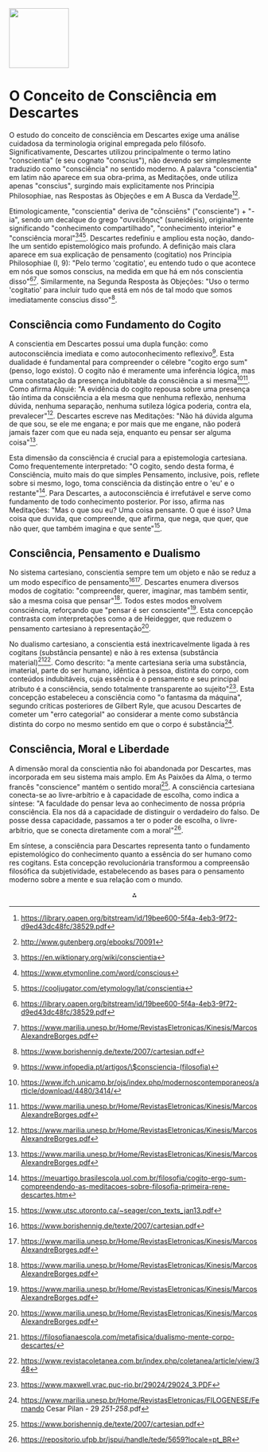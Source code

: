 <img src="https://r2cdn.perplexity.ai/pplx-full-logo-primary-dark%402x.png" class="logo" width="120"/>

# O Conceito de Consciência em Descartes

O estudo do conceito de consciência em Descartes exige uma análise cuidadosa da terminologia original empregada pelo filósofo. Significativamente, Descartes utilizou principalmente o termo latino "conscientia" (e seu cognato "conscius"), não devendo ser simplesmente traduzido como "consciência" no sentido moderno. A palavra "conscientia" em latim não aparece em sua obra-prima, as Meditações, onde utiliza apenas "conscius", surgindo mais explicitamente nos Principia Philosophiae, nas Respostas às Objeções e em A Busca da Verdade[^3][^4].

Etimologicamente, "conscientia" deriva de "cōnsciēns" ("consciente") + "-ia", sendo um decalque do grego "συνείδησις" (suneídēsis), originalmente significando "conhecimento compartilhado", "conhecimento interior" e "consciência moral"[^10][^11][^12]. Descartes redefiniu e ampliou esta noção, dando-lhe um sentido epistemológico mais profundo. A definição mais clara aparece em sua explicação de pensamento (cogitatio) nos Principia Philosophiae (I, 9): "Pelo termo 'cogitatio', eu entendo tudo o que acontece em nós que somos conscius, na medida em que há em nós conscientia disso"[^3][^14]. Similarmente, na Segunda Resposta às Objeções: "Uso o termo 'cogitatio' para incluir tudo que está em nós de tal modo que somos imediatamente conscius disso"[^6].

## Consciência como Fundamento do Cogito

A conscientia em Descartes possui uma dupla função: como autoconsciência imediata e como autoconhecimento reflexivo[^17]. Esta dualidade é fundamental para compreender o célebre "cogito ergo sum" (penso, logo existo). O cogito não é meramente uma inferência lógica, mas uma constatação da presença indubitable da consciência a si mesma[^13][^14]. Como afirma Alquié: "A evidência do cogito repousa sobre uma presença tão íntima da consciência a ela mesma que nenhuma reflexão, nenhuma dúvida, nenhuma separação, nenhuma sutileza lógica poderia, contra ela, prevalecer"[^14]. Descartes escreve nas Meditações: "Não há dúvida alguma de que sou, se ele me engana; e por mais que me engane, não poderá jamais fazer com que eu nada seja, enquanto eu pensar ser alguma coisa"[^14].

Esta dimensão da consciência é crucial para a epistemologia cartesiana. Como frequentemente interpretado: "O cogito, sendo desta forma, é Consciência, muito mais do que simples Pensamento, inclusive, pois, reflete sobre si mesmo, logo, toma consciência da distinção entre o 'eu' e o restante"[^24]. Para Descartes, a autoconsciência é irrefutável e serve como fundamento de todo conhecimento posterior. Por isso, afirma nas Meditações: "Mas o que sou eu? Uma coisa pensante. O que é isso? Uma coisa que duvida, que compreende, que afirma, que nega, que quer, que não quer, que também imagina e que sente"[^23].

## Consciência, Pensamento e Dualismo

No sistema cartesiano, conscientia sempre tem um objeto e não se reduz a um modo específico de pensamento[^6][^14]. Descartes enumera diversos modos de cogitatio: "compreender, querer, imaginar, mas também sentir, são a mesma coisa que pensar"[^14]. Todos estes modos envolvem consciência, reforçando que "pensar é ser consciente"[^14]. Esta concepção contrasta com interpretações como a de Heidegger, que reduzem o pensamento cartesiano à representação[^14].

No dualismo cartesiano, a conscientia está inextricavelmente ligada à res cogitans (substância pensante) e não à res extensa (substância material)[^19][^20]. Como descrito: "a mente cartesiana seria uma substância, imaterial, parte do ser humano, idêntica à pessoa, distinta do corpo, com conteúdos indubitáveis, cuja essência é o pensamento e seu principal atributo é a consciência, sendo totalmente transparente ao sujeito"[^2]. Esta concepção estabeleceu a consciência como "o fantasma da máquina", segundo críticas posteriores de Gilbert Ryle, que acusou Descartes de cometer um "erro categorial" ao considerar a mente como substância distinta do corpo no mesmo sentido em que o corpo é substância[^25].

## Consciência, Moral e Liberdade

A dimensão moral da conscientia não foi abandonada por Descartes, mas incorporada em seu sistema mais amplo. Em As Paixões da Alma, o termo francês "conscience" mantém o sentido moral[^6]. A consciência cartesiana conecta-se ao livre-arbítrio e à capacidade de escolha, como indica a síntese: "A faculdade do pensar leva ao conhecimento de nossa própria consciência. Ela nos dá a capacidade de distinguir o verdadeiro do falso. De posse dessa capacidade, passamos a ter o poder de escolha, o livre-arbítrio, que se conecta diretamente com a moral"[^16].

Em síntese, a consciência para Descartes representa tanto o fundamento epistemológico do conhecimento quanto a essência do ser humano como res cogitans. Esta concepção revolucionária transformou a compreensão filosófica da subjetividade, estabelecendo as bases para o pensamento moderno sobre a mente e sua relação com o mundo.

<div style="text-align: center">⁂</div>

[^1]: https://www.nature.com/articles/s41599-020-00591-y

[^2]: https://www.maxwell.vrac.puc-rio.br/29024/29024_3.PDF

[^3]: https://library.oapen.org/bitstream/id/19bee600-5f4a-4eb3-9f72-d9ed43dc48fc/38529.pdf

[^4]: http://www.gutenberg.org/ebooks/70091

[^5]: http://www.gutenberg.org/ebooks/author/44

[^6]: https://www.borishennig.de/texte/2007/cartesian.pdf

[^7]: https://seer.ufu.br/index.php/EducacaoFilosofia/article/download/17636/9711/66245

[^8]: https://faculdadejesuita.edu.br/wp-content/uploads/2022/06/O-infinito-e-sua-importancia-para-o-problema-de-Deus-uma-analise-comparativa-entre-Descartes-e-Feuerbach..pdf

[^9]: https://de.scribd.com/document/88167520/Regras-para-a-direcao-do-espirito

[^10]: https://en.wiktionary.org/wiki/conscientia

[^11]: https://www.etymonline.com/word/conscious

[^12]: https://cooljugator.com/etymology/lat/conscientia

[^13]: https://www.ifch.unicamp.br/ojs/index.php/modernoscontemporaneos/article/download/4480/3414/

[^14]: https://www.marilia.unesp.br/Home/RevistasEletronicas/Kinesis/MarcosAlexandreBorges.pdf

[^15]: https://lucidarium.com.br/decifrando-significado-cogito-ergo-sum-descartes/

[^16]: https://repositorio.ufpb.br/jspui/handle/tede/5659?locale=pt_BR

[^17]: https://www.infopedia.pt/artigos/\$consciencia-(filosofia)

[^18]: https://guiadoestudante.abril.com.br/especiais/rene-descartes/

[^19]: https://filosofianaescola.com/metafisica/dualismo-mente-corpo-descartes/

[^20]: https://www.revistacoletanea.com.br/index.php/coletanea/article/view/348

[^21]: https://naudosloucos.com.br/dualismo-cartesiano-descomplicado-antropologia-filosofica-de-rene-descartes/

[^22]: http://futureofcio.blogspot.com/2024/03/descartes-quotes-lessons-learned.html

[^23]: https://www.utsc.utoronto.ca/~seager/con_texts_jan13.pdf

[^24]: https://meuartigo.brasilescola.uol.com.br/filosofia/cogito-ergo-sum-compreendendo-as-meditacoes-sobre-filosofia-primeira-rene-descartes.htm

[^25]: https://www.marilia.unesp.br/Home/RevistasEletronicas/FILOGENESE/Fernando Cesar Pilan - 29 _251-258_.pdf

[^26]: https://thereader.mitpress.mit.edu/discovery-mind-body-problem/

[^27]: https://www.thelancet.com/journals/laneur/article/PIIS1474-4422(18)30080-2/fulltext

[^28]: https://plato.stanford.edu/entries/descartes/

[^29]: https://periodicos.ufsc.br/index.php/principia/article/view/75658

[^30]: https://www.3-16am.co.uk/articles/meditations-on-descartes-s-meditations

[^31]: https://iep.utm.edu/descartes-mind-body-distinction-dualism/

[^32]: https://filosoficos.com/consciencia-em-filosofia-licoes-e-citacoes/

[^33]: https://www.marxists.org/reference/archive/descartes/1639/meditations.htm

[^34]: https://archive.org/details/RMCG0002

[^35]: https://en.wikipedia.org/wiki/Meditations_on_First_Philosophy

[^36]: https://pt.wikipedia.org/wiki/Meditações_sobre_Filosofia_Primeira

[^37]: https://www.aacademica.org/marianodarosa.luizcarlos/33.pdf

[^38]: https://personal.lse.ac.uk/ROBERT49/teaching/ph103/pdf/Descartes_1641Meditations.pdf

[^39]: https://pt.wikipedia.org/wiki/Principia_philosophiae_cartesianae

[^40]: https://www.scielo.br/j/ea/a/hBXJHjbjSNBMXZdbWjHzRDC/

[^41]: https://www.scielo.br/j/ea/a/hBXJHjbjSNBMXZdbWjHzRDC/?format=pdf

[^42]: https://notebook.colinmclear.net/teaching-notes/meditation6/

[^43]: https://pt.wikipedia.org/wiki/Consciência

[^44]: https://www.etymonline.com/word/conscience

[^45]: https://www.fafich.ufmg.br/~tcalvet/A moral na filosofia de Descartes.pdf

[^46]: https://www.etymonline.com/word/conscient

[^47]: https://periodicos.ufpi.br/index.php/pensando/article/download/3168/2748/9576

[^48]: https://en.wikipedia.org/wiki/Consciousness

[^49]: https://ppglm.wordpress.com/wp-content/uploads/2008/12/dissertacao-ppglm-juliana-martins.pdf

[^50]: https://pt.wikipedia.org/wiki/Cogito_ergo_sum

[^51]: https://www.reddit.com/r/askphilosophy/comments/plngoi/how_does_the_cartesian_conception_of_god_follow/?tl=pt-br

[^52]: https://ifiteg.edu.br/wp-content/uploads/2024/10/O-COGITO-COMO-FUNDAMENTO-DO-CONHECIMENTO-EM-RENE-DESCARTES.pdf

[^53]: https://acervodigital.ufpr.br/handle/1884/60651

[^54]: https://philosophical.chat/philosophy/philosophers-and-their-philosophies/mind-rene-descartes-philosophies-journey/

[^55]: https://ojs.ifch.unicamp.br/index.php/modernoscontemporaneos/article/download/4351/3320/13174

[^56]: https://revistas.unisinos.br/index.php/filosofia/article/download/5003/2256/16080

[^57]: https://dialnet.unirioja.es/descarga/articulo/8233178.pdf

[^58]: https://mundoeducacao.uol.com.br/filosofia/rene-descartes.htm

[^59]: https://www.pucsp.br/pos/cesima/schenberg/alunos/philipecarneiro/metafisica.htm

[^60]: https://educacao.uol.com.br/disciplinas/filosofia/rene-descartes-1-o-metodo-cartesiano-e-a-revolucao-na-historia-da-filosofia.htm

[^61]: https://criticanarede.com/descartes.html

[^62]: https://www.youtube.com/watch?v=-aPZ3dmyI-g

[^63]: https://repositorio.ufms.br/handle/123456789/7676

[^64]: https://www.infoescola.com/psicologia/descartes-e-a-natureza-do-corpo-e-da-mente/

[^65]: https://razaoinadequada.com/2023/10/28/bergson-a-glandula-pineal/

[^66]: https://pt.wikipedia.org/wiki/Problema_mente-corpo

[^67]: https://www.uern.br/outros/trilhasfilosoficas/conteudo/N_07/IV_1_art_4_Pinheiro.pdf

[^68]: https://www.youtube.com/watch?v=Z2dpE4E6Zoo

[^69]: https://www.goodreads.com/work/quotes/6299110-meditationes-de-prima-philosophia

[^70]: https://in.pinterest.com/pin/top-43-ren-descartes-quotes-philosopher--648448046352145024/

[^71]: https://www.jstor.org/stable/3749880

[^72]: https://www.sparknotes.com/philosophy/meditations/

[^73]: https://www.blinkist.com/n/magazine/posts/top-quotes-rene-descartes-ignite-philosophical-thinking

[^74]: https://operamundi.uol.com.br/historia/hoje-na-historia-1641-rene-descartes-publica-meditacoes-sobre-a-filosofia-primeira/

[^75]: https://archive.org/details/bub_gb_8lue9Xxbmq8C

[^76]: https://books.google.com/books/about/Princípios_de_Filosofia_Principia_philo.html?id=t0QjEQAAQBAJ

[^77]: https://pt.wikipedia.org/wiki/Princípios_de_Filosofia

[^78]: https://air.unimi.it/retrieve/handle/2434/367414/551800/phd_unimi_R09424.pdf

[^79]: https://philotextes.info/spip/IMG/pdf/1643.pdf

[^80]: https://plato.stanford.edu/entries/consciousness-17th/notes.html

[^81]: https://brasilescola.uol.com.br/filosofia/rene-descartes-duvida-hiperbolica.htm

